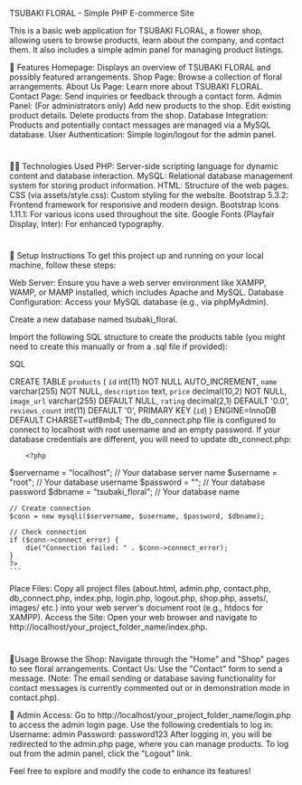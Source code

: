 TSUBAKI FLORAL - Simple PHP E-commerce Site

  This is a basic web application for TSUBAKI FLORAL, a flower shop, allowing users to browse products, learn about the company, and contact them. It also includes a simple admin panel for managing product listings.

🚀 Features
Homepage: Displays an overview of TSUBAKI FLORAL and possibly featured arrangements.
Shop Page: Browse a collection of floral arrangements.
About Us Page: Learn more about TSUBAKI FLORAL.
Contact Page: Send inquiries or feedback through a contact form.
Admin Panel: (For administrators only)
Add new products to the shop.
Edit existing product details.
Delete products from the shop.
Database Integration: Products and potentially contact messages are managed via a MySQL database.
User Authentication: Simple login/logout for the admin panel.

#

🧑‍💻 Technologies Used
PHP: Server-side scripting language for dynamic content and database interaction.
MySQL: Relational database management system for storing product information.
HTML: Structure of the web pages.
CSS (via assets/style.css): Custom styling for the website.
Bootstrap 5.3.2: Frontend framework for responsive and modern design.
Bootstrap Icons 1.11.1: For various icons used throughout the site.
Google Fonts (Playfair Display, Inter): For enhanced typography.

#

📌 Setup Instructions
To get this project up and running on your local machine, follow these steps:

Web Server: Ensure you have a web server environment like XAMPP, WAMP, or MAMP installed, which includes Apache and MySQL.
Database Configuration:
Access your MySQL database (e.g., via phpMyAdmin).

Create a new database named tsubaki_floral.

Import the following SQL structure to create the products table (you might need to create this manually or from a .sql file if provided):

SQL

CREATE TABLE `products` (
  `id` int(11) NOT NULL AUTO_INCREMENT,
  `name` varchar(255) NOT NULL,
  `description` text,
  `price` decimal(10,2) NOT NULL,
  `image_url` varchar(255) DEFAULT NULL,
  `rating` decimal(2,1) DEFAULT '0.0',
  `reviews_count` int(11) DEFAULT '0',
  PRIMARY KEY (`id`)
) ENGINE=InnoDB DEFAULT CHARSET=utf8mb4;
The db_connect.php file is configured to connect to localhost with root username and an empty password. If your database credentials are different, you will need to update db_connect.php:

        <?php
$servername = "localhost"; // Your database server name
$username = "root";       // Your database username
$password = "";           // Your database password
$dbname = "tsubaki_floral"; // Your database name

    // Create connection
    $conn = new mysqli($servername, $username, $password, $dbname);

    // Check connection
    if ($conn->connect_error) {
        die("Connection failed: " . $conn->connect_error);
    }
    ?>
    ```
Place Files: Copy all project files (about.html, admin.php, contact.php, db_connect.php, index.php, login.php, logout.php, shop.php, assets/, images/ etc.) into your web server's document root (e.g., htdocs for XAMPP).
Access the Site: Open your web browser and navigate to http://localhost/your_project_folder_name/index.php.

#

🧠Usage
Browse the Shop: Navigate through the "Home" and "Shop" pages to see floral arrangements.
Contact Us: Use the "Contact" form to send a message. (Note: The email sending or database saving functionality for contact messages is currently commented out or in demonstration mode in contact.php).

📄 Admin Access:
Go to http://localhost/your_project_folder_name/login.php to access the admin login page.
Use the following credentials to log in:
Username: admin
Password: password123
After logging in, you will be redirected to the admin.php page, where you can manage products.
To log out from the admin panel, click the "Logout" link.

Feel free to explore and modify the code to enhance its features!
